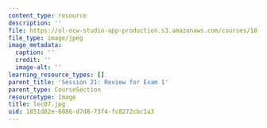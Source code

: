 ```yaml
---
content_type: resource
description: ''
file: https://ol-ocw-studio-app-production.s3.amazonaws.com/courses/18-01sc-single-variable-calculus-fall-2010/1851d82e6086d7d873f4fc8272cbc1a3_lec07.jpg
file_type: image/jpeg
image_metadata:
  caption: ''
  credit: ''
  image-alt: ''
learning_resource_types: []
parent_title: 'Session 21: Review for Exam 1'
parent_type: CourseSection
resourcetype: Image
title: lec07.jpg
uid: 1851d82e-6086-d7d8-73f4-fc8272cbc1a3
---
```

